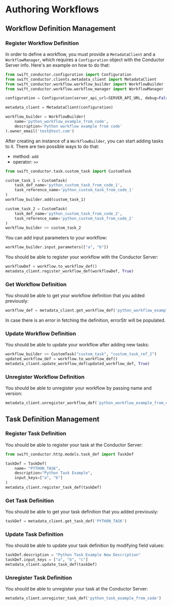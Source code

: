 # Authoring Workflows

## Workflow Definition Management

### Register Workflow Definition

In order to define a workflow, you must provide a `MetadataClient` and a `WorkflowManager`, which requires a `Configuration` object with the Conductor Server info. Here's an example on how to do that:

```python
from swift_conductor.configuration import Configuration
from swift_conductor.clients.metadata_client import MetadataClient
from swift_conductor.workflow.workflow_builder import WorkflowBuilder
from swift_conductor.workflow.workflow_manager import WorkflowManager

configuration = Configuration(server_api_url=SERVER_API_URL, debug=False)

metadata_client = MetadataClient(configuration)

workflow_builder = WorkflowBuilder(
    name='python_workflow_example_from_code',
    description='Python workflow example from code'
).owner_email('test@test.com')
```

After creating an instance of a `WorkflowBuilder`, you can start adding tasks to it. There are two possible ways to do that:
* method: `add`
* operator: `>>`

```python
from swift_conductor.task.custom_task import CustomTask

custom_task_1 = CustomTask(
    task_def_name='python_custom_task_from_code_1',
    task_reference_name='python_custom_task_from_code_1'
)
workflow_builder.add(custom_task_1)

custom_task_2 = CustomTask(
    task_def_name='python_custom_task_from_code_2',
    task_reference_name='python_custom_task_from_code_2'
)
workflow_builder >> custom_task_2
```

You can add input parameters to your workflow:

```python
workflow_builder.input_parameters(["a", "b"])
```

You should be able to register your workflow with the Conductor Server:

```python
workflowDef = workflow.to_workflow_def()
metadata_client.register_workflow_def(workflowDef, True)
```

### Get Workflow Definition

You should be able to get your workflow definition that you added previously:

```python
workflow_def = metadata_client.get_workflow_def('python_workflow_example_from_code')
```

In case there is an error in fetching the definition, errorStr will be populated.

### Update Workflow Definition

You should be able to update your workflow after adding new tasks:

```python
workflow_builder >> CustomTask("custom_task", "custom_task_ref_2")
updated_workflow_def = workflow.to_workflow_def()
metadata_client.update_workflow_def(updated_workflow_def, True)
```

### Unregister Workflow Definition

You should be able to unregister your workflow by passing name and version:

```python
metadata_client.unregister_workflow_def('python_workflow_example_from_code', 1)
```

## Task Definition Management

### Register Task Definition

You should be able to register your task at the Conductor Server:

```python
from swift_conductor.http.models.task_def import TaskDef

taskDef = TaskDef(
    name= "PYTHON_TASK",
    description="Python Task Example",
    input_keys=["a", "b"]
)
metadata_client.register_task_def(taskDef)
```

### Get Task Definition

You should be able to get your task definition that you added previously:

```python
taskDef = metadata_client.get_task_def('PYTHON_TASK')
```

### Update Task Definition

You should be able to update your task definition by modifying field values:

```python
taskDef.description = "Python Task Example New Description"
taskDef.input_keys = ["a", "b", "c"]
metadata_client.update_task_def(taskDef)
```

### Unregister Task Definition

You should be able to unregister your task at the Conductor Server:

```python
metadata_client.unregister_task_def('python_task_example_from_code')
```
